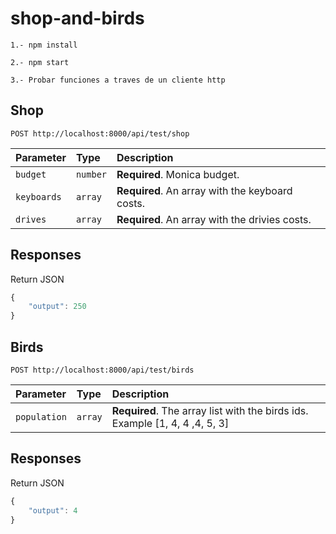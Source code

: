 # shop-and-birds

`1.- npm install`

`2.- npm start`

`3.- Probar funciones a traves de un cliente http`

## Shop

```http
POST http://localhost:8000/api/test/shop
```

| Parameter | Type | Description |
| :--- | :--- | :--- |
| `budget` | `number` | **Required**. Monica budget. |
| `keyboards` | `array` | **Required**. An array with the keyboard costs. |
| `drives` | `array` | **Required**. An array with the drivies costs. |

## Responses

Return JSON

```javascript
{
    "output": 250
}
```


## Birds

```http
POST http://localhost:8000/api/test/birds
```

| Parameter | Type | Description |
| :--- | :--- | :--- |
| `population` | `array` | **Required**. The array list with the birds ids. Example [1, 4, 4 ,4, 5, 3] |

## Responses

Return JSON

```javascript
{
    "output": 4
}
```

